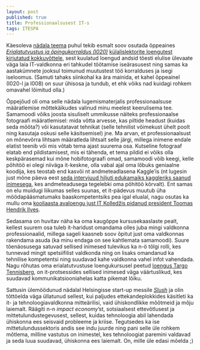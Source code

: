 ```yaml
---
layout: post
published: true
title: Professionaalsusest IT-s
tags: ITESPA
---
```


Käesoleva [nädala teema](https://beta.wikiversity.org/wiki/IT_eetilised,_sotsiaalsed_ja_professionaalsed_aspektid/IT_proff...%3F) puhul tekib esmalt soov osutada õppeaines [*Erialatutvustus ja õpingukorraldus (I020)*](https://itcollege.ois.ee/subject/view?subject_id=173) [külalislektorite loengutest kirjutatud kokkuvõttele](https://wiki.itcollege.ee/index.php/User:Vpuik), sest kuulatud loengud andsid tõesti elulise ülevaate väga laia IT-valdkonna eri tahkudel töötamise iseärasusest ning samas ka aastakümnete jooksul toimunud muutustest töö korralduses ja isegi iseloomus. (Samuti tahaks siinkohal ka ära mainida, et kahel õppeainel (I020-l ja I008) on suur ühisosa ja tundub, et ehk võiks nad kuidagi rohkem omavahel lõimitud olla.)

Õppejõud oli oma selle nädala lugemismaterjalis professionaalsuse määratlemise mõttekäikudes valinud minu meelest keerulisema tee. Samamoodi võiks joosta sisuliselt ummikusse näiteks professionaalse fotograafi määratlemisel: mida võtta arvesse, kas piltide headust (kuidas seda mõõta?) või kasutatavat tehnikat (selle tehnilist võimekust ühelt poolt ning kasutaja oskusi selle käsitsemisel) jne. Ma arvan, et professionaalsust on mõnevõrra lihtsam määratleda lihtsalt selle järgi, millega inimene endale elatist teenib või mis võtab tema ajast suurema osa. Kutseline fotograaf elatab end pildistamisest, mis ei tähenda, et tema pildid ei võiks olla keskpärasemad kui mõne hobifotograafi omad, samamoodi võib keegi, kelle põhitöö ei olegi niiväga it-keskne, olla vabal ajal oma lõbuks geniaalne koodija, kes teostab end kasvõi nt andmeteadlasena Kaggle’is (nt lugesin just mõne päeva eest [seda intervjuud hiljuti edukamaiks kaggleriks saanud inimesega](http://blog.kaggle.com/2015/11/09/profiling-top-kagglers-gilberto-titericz-new-1-in-the-world/), kes andmeteadusega tegelebki oma põhitöö kõrvalt). Ent samas on elu muidugi liikumas selles suunas, et it-pädevus muutub üha möödapääsmatumaks baaskompetentsiks pea igal elualal, nagu osutas ka mullu oma [kooliaasta avaloengu just IT Kolledžis pidanud president Toomas Hendrik Ilves](https://president.ee/et/meediakajastus/pressiteated/10497-2014-09-01-12-55-56/index.html).

Sedasama on huvitav näha ka oma kaugõppe kursusekaaslaste pealt, kellest suurem osa tuleb it-haridust omandama olles juba mingi valdkonna professionaalid, millega sageli kaasneb soov õpitut just oma valdkonnas rakendama asuda (ka minu endaga on see kahtlemata samamoodi). Suure tõenäosusega satuvad sellised inimesed tulevikus ka n-ö tõlgi rolli, kes tunnevad mingit spetsiifilist valdkonda ning on lisaks omandanud ka tehnilise kompetentsi ning suudavad kahe valdkonna vahel infot vahendada. Nagu rõhutas oma erialatutvustuse loengukursusel peetud [loengus Targo Tennisberg](https://echo360.e-ope.ee/ess/echo/presentation/45c455bb-ef01-4f3e-a722-5ba40ecbe8ee?ec=true), on it-protsessides sellised inimesed väga väärtuslikud, kes suudavad kommunikatsiooniahelas katta pikemat lõiku.

Sattusin ülemöödunud nädalal Helsingisse start-up messile [*Slush*](http://slush.org) ja olin tõttöelda väga üllatunud sellest, kui paljudes ettekandeplokkides käsitleti ka it- ja tehnoloogiavaldkonna mitteärilisi, vaid ühiskondlikke mõõtmeid ja mõju laiemalt. Räägiti n-n *impact economy*’st, sotsiaalsest ettevõtlusest ja mittetulundustegevusest, sellest, kuidas tehnoloogia abil lahendada ühiskonna ees seisvaid probleeme ja kriise. Tegutsedes ka ise mittetulundussektoris andis see indu juurde ning pani selle üle rohkem mõtlema, milline vastutus on inimestel, kes tehnoloogiat paremini valdavad ja seda luua suudavad, ühiskonna ees laiemalt. On, mille üle edasi mõelda ;)
